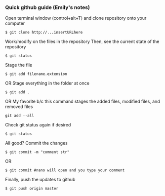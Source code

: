 ### Quick github guide (Emily's notes)

Open terminal window (control+alt+T) and clone repository onto your computer
``` 
$ git clone http://...insertURLhere
```

Work/modify on the files in the repository
Then, see the current state of the repository
```
$ git status
```

Stage the file
```
$ git add filename.extension
```
OR
Stage everything in the folder at once
```
$ git add .
```
OR
My favorite b/c this command stages the added files, modified files, and removed files
```
git add --all
```

Check git status again if desired
```
$ git status
```

All good? Commit the changes
```
$ git commit -m "comment str"
```
OR
```
$ git commit #nano will open and you type your comment
```

Finally, push the updates to github
```
$ git push origin master
```
